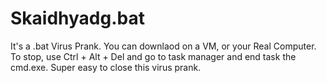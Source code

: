 # Skaidhyadg.bat
It's a .bat Virus Prank. You can downlaod on a VM, or your Real Computer. To stop,  use Ctrl + Alt + Del and go to task manager and end task the cmd.exe. Super easy to close this virus prank.
